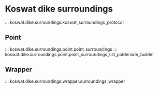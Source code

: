 # Koswat dike surroundings

::: koswat.dike.surroundings.koswat_surroundings_protocol

## Point
::: koswat.dike.surroundings.point.point_surroundings
::: koswat.dike.surroundings.point.point_surroundings_list_polderside_builder

## Wrapper
::: koswat.dike.surroundings.wrapper.surroundings_wrapper